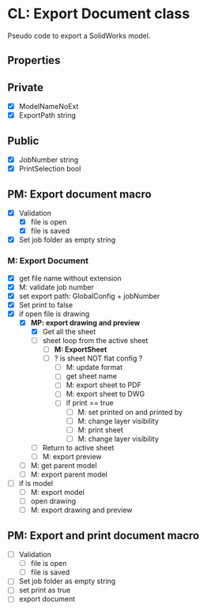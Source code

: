 # CL: Export Document class

Pseudo code to export a SolidWorks model.

## Properties

## Private

- [x] ModelNameNoExt
- [x] ExportPath string

## Public

- [x] JobNumber string
- [x] PrintSelection bool

## PM: Export document macro

- [x] Validation
  - [x] file is open
  - [x] file is saved
- [x] Set job folder as empty string

### M: Export Document

- [x] get file name without extension
- [x] M: validate job number
- [x] set export path: GlobalConfig + jobNumber
- [x] Set print to false
- [x] if open file is drawing
  - [x] **MP: export drawing and preview**
    - [x] Get all the sheet
    - [ ] sheet loop from the active sheet
      - [ ] **M: ExportSheet**
      - [ ] ? is sheet NOT flat config ?
        - [ ] M: update format
        - [ ] get sheet name
        - [ ] M: export sheet to PDF
        - [ ] M: export sheet to DWG
        - [ ] if print == true
          - [ ] M: set printed on and printed by
          - [ ] M: change layer visibility
          - [ ] M: print sheet
          - [ ] M: change layer visibility
    - [ ] Return to active sheet
    - [ ] M: export preview
  - [ ] M: get parent model
  - [ ] M: export parent model
- [ ] if is model
  - [ ] M: export model
  - [ ] open drawing
  - [ ] M: export drawing and preview

## PM: Export and print document macro

- [ ] Validation
  - [ ] file is open
  - [ ] file is saved
- [ ] Set job folder as empty string
- [ ] set print as true
- [ ] export document
